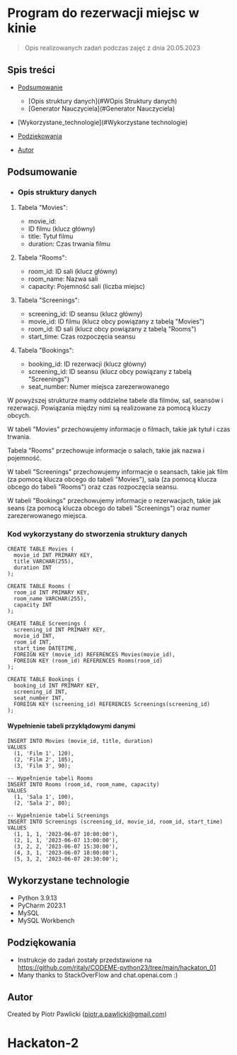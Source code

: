 # Program do rezerwacji miejsc w kinie
> Opis realizowanych zadań podczas zajęć z dnia 20.05.2023

## Spis treści
* [Podsumowanie](#Podsumowanie)
  * [Opis struktury danych](#WOpis Struktury danych)
  * [Generator Nauczyciela](#Generator Nauczyciela)

* [Wykorzystane_technologie](#Wykorzystane technologie)
* [Podziękowania](#Podziękowania)
* [Autor](#Autor)


## Podsumowanie
 - ### **Opis struktury danych**
  
1. Tabela "Movies":

   *  movie_id: 
   *  ID filmu (klucz główny)
   *  title: Tytuł filmu
   *  duration: Czas trwania filmu

2. Tabela "Rooms":

   * room_id: ID sali (klucz główny)
   * room_name: Nazwa sali
   * capacity: Pojemność sali (liczba miejsc)
   
3. Tabela "Screenings":

   * screening_id: ID seansu (klucz główny)
   * movie_id: ID filmu (klucz obcy powiązany z tabelą "Movies")
   * room_id: ID sali (klucz obcy powiązany z tabelą "Rooms")
   * start_time: Czas rozpoczęcia seansu
   
4. Tabela "Bookings":

   * booking_id: ID rezerwacji (klucz główny)
   * screening_id: ID seansu (klucz obcy powiązany z tabelą "Screenings")
   * seat_number: Numer miejsca zarezerwowanego



W powyższej strukturze mamy oddzielne tabele dla filmów, sal, seansów i rezerwacji. Powiązania między nimi są realizowane za pomocą kluczy obcych.

W tabeli "Movies" przechowujemy informacje o filmach, takie jak tytuł i czas trwania.

Tabela "Rooms" przechowuje informacje o salach, takie jak nazwa i pojemność.

W tabeli "Screenings" przechowujemy informacje o seansach, takie jak film (za pomocą klucza obcego do tabeli "Movies"), sala (za pomocą klucza obcego do tabeli "Rooms") oraz czas rozpoczęcia seansu.

W tabeli "Bookings" przechowujemy informacje o rezerwacjach, takie jak seans (za pomocą klucza obcego do tabeli "Screenings") oraz numer zarezerwowanego miejsca.



### Kod wykorzystany do stworzenia struktury danych
````
CREATE TABLE Movies (
  movie_id INT PRIMARY KEY,
  title VARCHAR(255),
  duration INT
);

CREATE TABLE Rooms (
  room_id INT PRIMARY KEY,
  room_name VARCHAR(255),
  capacity INT
);

CREATE TABLE Screenings (
  screening_id INT PRIMARY KEY,
  movie_id INT,
  room_id INT,
  start_time DATETIME,
  FOREIGN KEY (movie_id) REFERENCES Movies(movie_id),
  FOREIGN KEY (room_id) REFERENCES Rooms(room_id)
);

CREATE TABLE Bookings (
  booking_id INT PRIMARY KEY,
  screening_id INT,
  seat_number INT,
  FOREIGN KEY (screening_id) REFERENCES Screenings(screening_id)
);
````

#### Wypełnienie tabeli przykłądowymi danymi
````
INSERT INTO Movies (movie_id, title, duration)
VALUES
  (1, 'Film 1', 120),
  (2, 'Film 2', 105),
  (3, 'Film 3', 90);

-- Wypełnienie tabeli Rooms
INSERT INTO Rooms (room_id, room_name, capacity)
VALUES
  (1, 'Sala 1', 100),
  (2, 'Sala 2', 80);

-- Wypełnienie tabeli Screenings
INSERT INTO Screenings (screening_id, movie_id, room_id, start_time)
VALUES
  (1, 1, 1, '2023-06-07 10:00:00'),
  (2, 1, 1, '2023-06-07 13:00:00'),
  (3, 2, 2, '2023-06-07 15:30:00'),
  (4, 3, 1, '2023-06-07 18:00:00'),
  (5, 3, 2, '2023-06-07 20:30:00');
````
## Wykorzystane technologie
- Python 3.9.13
- PyCharm 2023.1
- MySQL
- MySQL Workbench


## Podziękowania

- Instrukcje do zadań zostały przedstawione na https://github.com/ritaly/CODEME-python23/tree/main/hackaton_01
- Many thanks to StackOverFlow and chat.openai.com :)


## Autor
Created by Piotr Pawlicki (piotr.a.pawlicki@gmail.com)
# Hackaton-2
